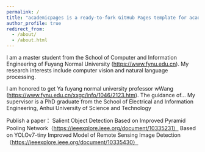 ```yaml
---
permalink: /
title: "academicpages is a ready-to-fork GitHub Pages template for academic personal websites"
author_profile: true
redirect_from: 
  - /about/
  - /about.html
---
```


I am a master student from the School of Computer and Information Engineering of Fuyang Normal University (https://www.fynu.edu.cn). My research interests include computer vision and natural language processing.

I am honored to get Ya fuyang normal university professor wWang (https://www.fynu.edu.cn/xxgc/info/1046/2123.htm). The guidance of... My supervisor is a PhD graduate from the School of Electrical and Information Engineering, Anhui University of Science and Technology

Publish a paper：
Salient Object Detection Based on Improved Pyramid Pooling Network（https://ieeexplore.ieee.org/document/10335231）
Based on YOLOv7-tiny Improved Model of Remote Sensing Image Detection（https://ieeexplore.ieee.org/document/10335430）

